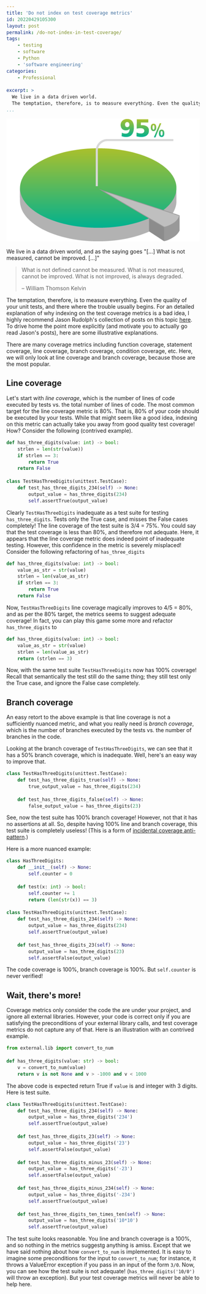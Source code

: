 ```yaml
---
title: 'Do not index on test coverage metrics'
id: 20220429105300
layout: post
permalink: /do-not-index-in-test-coverage/
tags:
    - testing
    - software
    - Python
    - 'software engineering'
categories:
    - Professional

excerpt: >
  We live in a data driven world.
  The temptation, therefore, is to measure everything. Even the quality of your unit tests, and there where the trouble usually begins. For an detailed explanation of why indexing on the test coverage metrics is a bad idea, I highly recommend Jason Rudolph's collection of posts on this topic (https://jasonrudolph.com/blog/testing-anti-patterns-how-to-fail-with-100-test-coverage/). To drive home the point more explicitly (and motivate you to actually go read Jason's posts), here are some illustrative explanations.
...
```


![Coverage Chart](/images/chart-coverage.png)

We live in a data driven world, and as the saying goes "[…] What is not measured, cannot be improved. […]"
> What is not defined cannot be measured. What is not measured, cannot be improved. What is not improved, is always degraded. 
>
>    – William Thomson Kelvin

The temptation, therefore, is to measure everything. Even the quality of your unit tests, and there where the trouble usually begins. For an detailed explanation of why indexing on the test coverage metrics is a bad idea, I highly recommend Jason Rudolph's collection of posts on this topic [here](https://jasonrudolph.com/blog/testing-anti-patterns-how-to-fail-with-100-test-coverage/). To drive home the point more explicitly (and motivate you to actually go read Jason's posts), here are some illustrative explanations.

There are many coverage metrics including function coverage, statement coverage, line coverage, branch coverage, condition coverage, etc. Here, we will only look at line coverage and branch coverage, because those are the most popular.

## Line coverage
Let's start with *line coverage*, which is the number of lines of code executed by tests vs. the total number of lines of code. The most common target for the line coverage metric is 80%. That is, 80% of your code should be executed by your tests. While that might seem like a good idea, indexing on this metric can actually take you away from good quality test coverage! How? Consider the following (contrived example).

```python
def has_three_digits(value: int) -> bool:
    strlen = len(str(value))
    if strlen == 3:
        return True
    return False

class TestHasThreeDigits(unittest.TestCase):
    def test_has_three_digits_234(self) -> None:
        output_value = has_three_digits(234)
        self.assertTrue(output_value)
```
Clearly `TestHasThreeDigits` inadequate as a test suite for testing `has_three_digits`. Tests only the True case, and misses the False cases completely!
The line coverage of the test suite is 3/4 = 75%. You could say that the test coverage is less than 80%, and therefore not adequate. Here, it appears that the line coverage metric does indeed point of inadequate testing. However, this confidence in the metric is severely misplaced! Consider the following refactoring of `has_three_digits`
```python
def has_three_digits(value: int) -> bool:
    value_as_str = str(value)
    strlen = len(value_as_str)
    if strlen == 3:
        return True
    return False
```
Now, `TestHasThreeDigits` line coverage magically improves to 4/5 = 80%, and as per the 80% target, the metrics seems to suggest adequate coverage! In fact, you can play this game some more and refactor `has_three_digits` to 
```python
def has_three_digits(value: int) -> bool:
    value_as_str = str(value)
    strlen = len(value_as_str)
    return (strlen == 3)
```
Now, with the same test suite `TestHasThreeDigits` now has 100% coverage! Recall that semantically the test still do the same thing; they still test only the True case, and ignore the False case completely.

## Branch coverage
An easy retort to the above example is that line coverage is not a sufficiently nuanced metric, and what you really need is *branch coverage*, which is the number of branches executed by the tests vs. the number of branches in the code.

Looking at the branch coverage of `TestHasThreeDigits`, we can see that it has a 50% branch coverage, which is inadequate. Well, here's an easy way to improve that.
```python
class TestHasThreeDigits(unittest.TestCase):
    def test_has_three_digits_true(self) -> None:
        true_output_value = has_three_digits(234)

    def test_has_three_digits_false(self) -> None:
        false_output_value = has_three_digits(23)
```
See, now the test suite has 100% branch coverage! However, not that it has no assertions at all. So, despite having 100% line and branch coverage, this test suite is completely useless! (This is a form of [incidental coverage anti-pattern](https://jasonrudolph.com/blog/2008/06/17/testing-anti-patterns-incidental-coverage/).)

Here is a more nuanced example:
```python
class HasThreeDigits:
    def __init__(self) -> None:
        self.counter = 0
        
    def test(x: int) -> bool:
        self.counter += 1
        return (len(str(x)) == 3)
    
class TestHasThreeDigits(unittest.TestCase):
    def test_has_three_digits_234(self) -> None:
        output_value = has_three_digits(234)
        self.assertTrue(output_value)

    def test_has_three_digits_23(self) -> None:
        output_value = has_three_digits(23)
        self.assertFalse(output_value)
```
The code coverage is 100%, branch coverage is 100%. But `self.counter` is never verified!
## Wait, there's more!
Coverage metrics only consider the code the are under your project, and ignore all external libraries. However, your code is correct only if you are satisfying the preconditions of your external library calls, and test coverage metrics do not capture any of that. Here is an illustration with an contrived example.
```python
from external.lib import convert_to_num

def has_three_digits(value: str) -> bool:
    v = convert_to_num(value)
    return v is not None and v > -1000 and v < 1000
```
The above code is expected return True if `value` is and integer with 3 digits. Here is test suite.
```python
class TestHasThreeDigits(unittest.TestCase):
    def test_has_three_digits_234(self) -> None:
        output_value = has_three_digits('234')
        self.assertTrue(output_value)

    def test_has_three_digits_23(self) -> None:
        output_value = has_three_digits('23')
        self.assertFalse(output_value)

    def test_has_three_digits_minus_23(self) -> None:
        output_value = has_three_digits('-23')
        self.assertFalse(output_value)

    def test_has_three_digits_minus_234(self) -> None:
        output_value = has_three_digits('-234')
        self.assertTrue(output_value)

    def test_has_three_digits_ten_times_ten(self) -> None:
        output_value = has_three_digits('10*10')
        self.assertTrue(output_value)
```
The test suite looks reasonable. You line and branch coverage is a 100%, and so nothing in the metrics suggestg anything is amiss. Except that we have said nothing about how `convert_to_num` is implemented. It is easy to imagine some preconditions for the input to `convert_to_num`; for instance, it throws a ValueError exception if you pass in an input of the form `3/0`. Now, you can see how the test suite is not adequate! (`has_three_digits('10/0')` will throw an exception). But your test coverage metrics will never be able to help here. 
